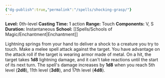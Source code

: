 ```yaml
---
{"dg-publish":true,"permalink":"/spells/shocking-grasp/"}
---
```


**Level:** 0th-level
**Casting Time:** 1 action
**Range:** Touch
**Components:** V, S
**Duration:** Instantaneous
**School:** [[Spells/Schools of Magic/Enchantment\|Enchantment]]

Lightning springs from your hand to deliver a shock to a creature you try to touch. Make a melee spell attack against the target. You have advantage on the attack roll if the target is wearing armor made of metal. On a hit, the target takes **1d8** lightning damage, and it can't take reactions until the start of its next turn.
The spell's damage increases by **1d8** when you reach 5th level (**2d8**), 11th level (**3d8**), and 17th level (**4d8**).